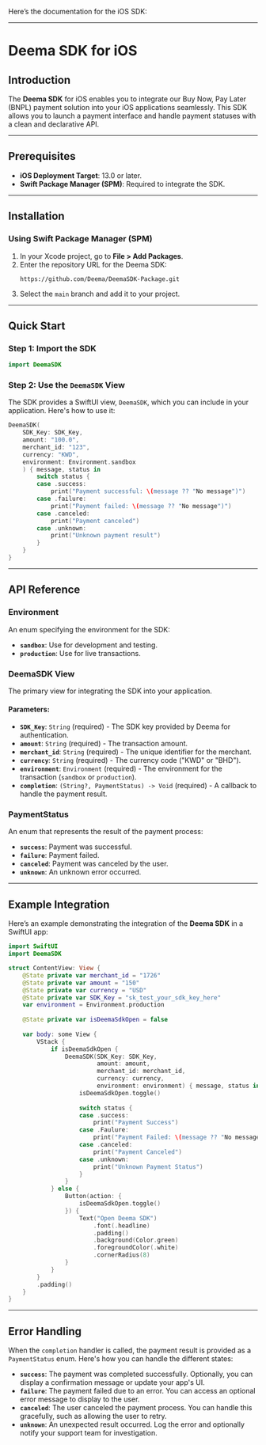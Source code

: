 Here’s the documentation for the iOS SDK:

---

# Deema SDK for iOS

## Introduction

The **Deema SDK** for iOS enables you to integrate our Buy Now, Pay Later (BNPL) payment solution into your iOS applications seamlessly. This SDK allows you to launch a payment interface and handle payment statuses with a clean and declarative API.

---

## Prerequisites

- **iOS Deployment Target**: 13.0 or later.
- **Swift Package Manager (SPM)**: Required to integrate the SDK.

---

## Installation

### Using Swift Package Manager (SPM)

1. In your Xcode project, go to **File > Add Packages**.
2. Enter the repository URL for the Deema SDK:
   ```
   https://github.com/Deema/DeemaSDK-Package.git
   ```
3. Select the `main` branch and add it to your project.

---

## Quick Start

### Step 1: Import the SDK

```swift
import DeemaSDK
```

### Step 2: Use the `DeemaSDK` View

The SDK provides a SwiftUI view, `DeemaSDK`, which you can include in your application. Here's how to use it:

```swift
DeemaSDK(
    SDK_Key: SDK_Key, 
    amount: "100.0", 
    merchant_id: "123", 
    currency: "KWD", 
    environment: Environment.sandbox
    ) { message, status in
        switch status {
        case .success:
            print("Payment successful: \(message ?? "No message")")
        case .failure:
            print("Payment failed: \(message ?? "No message")")
        case .canceled:
            print("Payment canceled")
        case .unknown:
            print("Unknown payment result")
        }
    }
} 
```

---

## API Reference

### Environment

An enum specifying the environment for the SDK:
- **`sandbox`**: Use for development and testing.
- **`production`**: Use for live transactions.

### DeemaSDK View

The primary view for integrating the SDK into your application.

#### Parameters:
- **`SDK_Key`**: `String` (required) - The SDK key provided by Deema for authentication.
- **`amount`**: `String` (required) - The transaction amount.
- **`merchant_id`**: `String` (required) - The unique identifier for the merchant.
- **`currency`**: `String` (required) - The currency code ("KWD" or "BHD").
- **`environment`**: `Environment` (required) - The environment for the transaction (`sandbox` or `production`).
- **`completion`**: `(String?, PaymentStatus) -> Void` (required) - A callback to handle the payment result.

### PaymentStatus

An enum that represents the result of the payment process:
- **`success`**: Payment was successful.
- **`failure`**: Payment failed.
- **`canceled`**: Payment was canceled by the user.
- **`unknown`**: An unknown error occurred.

---

## Example Integration

Here’s an example demonstrating the integration of the **Deema SDK** in a SwiftUI app:

```swift
import SwiftUI
import DeemaSDK

struct ContentView: View {
    @State private var merchant_id = "1726"
    @State private var amount = "150"
    @State private var currency = "USD"
    @State private var SDK_Key = "sk_test_your_sdk_key_here"
    var environment = Environment.production
    
    @State private var isDeemaSdkOpen = false
    
    var body: some View {
        VStack {
            if isDeemaSdkOpen {
                DeemaSDK(SDK_Key: SDK_Key, 
                         amount: amount, 
                         merchant_id: merchant_id, 
                         currency: currency, 
                         environment: environment) { message, status in
                    isDeemaSdkOpen.toggle()
                    
                    switch status {
                    case .success:
                        print("Payment Success")
                    case .Faulure:
                        print("Payment Failed: \(message ?? "No message")")
                    case .canceled:
                        print("Payment Canceled")
                    case .unknown:
                        print("Unknown Payment Status")
                    }
                }
            } else {
                Button(action: {
                    isDeemaSdkOpen.toggle()
                }) {
                    Text("Open Deema SDK")
                        .font(.headline)
                        .padding()
                        .background(Color.green)
                        .foregroundColor(.white)
                        .cornerRadius(8)
                }
            }
        }
        .padding()
    }
}
```
---

## Error Handling

When the `completion` handler is called, the payment result is provided as a `PaymentStatus` enum. Here's how you can handle the different states:

- **`success`**: The payment was completed successfully. Optionally, you can display a confirmation message or update your app's UI.
- **`failure`**: The payment failed due to an error. You can access an optional error message to display to the user.
- **`canceled`**: The user canceled the payment process. You can handle this gracefully, such as allowing the user to retry.
- **`unknown`**: An unexpected result occurred. Log the error and optionally notify your support team for investigation.

